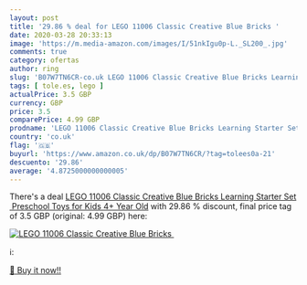 ```yaml
---
layout: post
title: '29.86 % deal for LEGO 11006 Classic Creative Blue Bricks '
date: 2020-03-28 20:33:13
image: 'https://m.media-amazon.com/images/I/51nkIgu0p-L._SL200_.jpg'
comments: true
category: ofertas
author: ring
slug: 'B07W7TN6CR-co.uk LEGO 11006 Classic Creative Blue Bricks Learning...'
tags: [ tole.es, lego ]
actualPrice: 3.5 GBP
currency: GBP
price: 3.5
comparePrice: 4.99 GBP
prodname: 'LEGO 11006 Classic Creative Blue Bricks Learning Starter Set  Preschool Toys for Kids 4+ Year Old'
country: 'co.uk'
flag: '🇬🇧'
buyurl: 'https://www.amazon.co.uk/dp/B07W7TN6CR/?tag=tolees0a-21'
descuento: '29.86'
average: '4.8725000000000005'
---
```


There's a deal [LEGO 11006 Classic Creative Blue Bricks Learning Starter Set  Preschool Toys for Kids 4+ Year Old](https://www.amazon.co.uk/dp/B07W7TN6CR/?tag=tolees0a-21)  with  29.86 % discount, final price tag of  3.5 GBP (original: 4.99 GBP) here:

[![LEGO 11006 Classic Creative Blue Bricks ](https://m.media-amazon.com/images/I/51nkIgu0p-L._SL200_.jpg)](https://www.amazon.co.uk/dp/B07W7TN6CR/?tag=tolees0a-21)

ℹ️:


[🛒 Buy it now!!](https://www.amazon.co.uk/dp/B07W7TN6CR/?tag=tolees0a-21)

